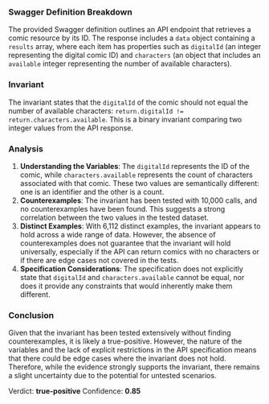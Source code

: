 ### Swagger Definition Breakdown
The provided Swagger definition outlines an API endpoint that retrieves a comic resource by its ID. The response includes a `data` object containing a `results` array, where each item has properties such as `digitalId` (an integer representing the digital comic ID) and `characters` (an object that includes an `available` integer representing the number of available characters).

### Invariant
The invariant states that the `digitalId` of the comic should not equal the number of available characters: `return.digitalId != return.characters.available`. This is a binary invariant comparing two integer values from the API response.

### Analysis
1. **Understanding the Variables**: The `digitalId` represents the ID of the comic, while `characters.available` represents the count of characters associated with that comic. These two values are semantically different: one is an identifier and the other is a count. 
2. **Counterexamples**: The invariant has been tested with 10,000 calls, and no counterexamples have been found. This suggests a strong correlation between the two values in the tested dataset. 
3. **Distinct Examples**: With 6,112 distinct examples, the invariant appears to hold across a wide range of data. However, the absence of counterexamples does not guarantee that the invariant will hold universally, especially if the API can return comics with no characters or if there are edge cases not covered in the tests.
4. **Specification Considerations**: The specification does not explicitly state that `digitalId` and `characters.available` cannot be equal, nor does it provide any constraints that would inherently make them different. 

### Conclusion
Given that the invariant has been tested extensively without finding counterexamples, it is likely a true-positive. However, the nature of the variables and the lack of explicit restrictions in the API specification means that there could be edge cases where the invariant does not hold. Therefore, while the evidence strongly supports the invariant, there remains a slight uncertainty due to the potential for untested scenarios. 

Verdict: **true-positive**
Confidence: **0.85**
